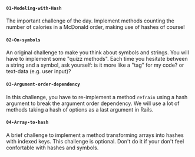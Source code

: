 #### `01-Modeling-with-Hash`

The important challenge of the day. Implement methods counting the number of calories in a McDonald order, making use of hashes of course!

#### `02-On-symbols`
An original challenge to make you think about symbols and strings. You will have to implement some "quizz methods". Each time you hesitate between a string and a symbol, ask yourself: is it more like a "tag" for my code? or text-data (e.g. user input)?

#### `03-Argument-order-dependency`
In this challenge, you have to re-implement a method `refrain` using a hash argument to break the argument order dependency. We will use a lot of methods taking a hash of options as a last argument in Rails.

#### `04-Array-to-hash`
A brief challenge to implement a method transforming arrays into hashes with indexed keys. This challenge is optional. Don't do it if your don't feel confortable with hashes and symbols.